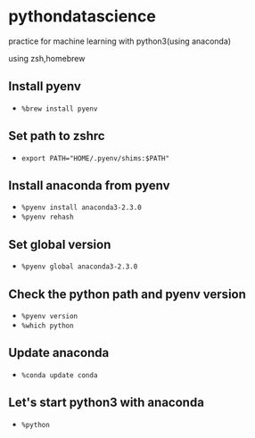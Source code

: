 # pythondatascience
practice for machine learning with python3(using anaconda)

using zsh,homebrew
## Install pyenv ##
+ ```%brew install pyenv```

## Set path to zshrc ##
+ ```export PATH="HOME/.pyenv/shims:$PATH"```

## Install anaconda from pyenv ##
+ ```%pyenv install anaconda3-2.3.0```
+ ```%pyenv rehash```

## Set global version ##
+ ```%pyenv global anaconda3-2.3.0```

## Check the python path and pyenv version ##
+ ```%pyenv version```
+ ```%which python```

## Update anaconda 
+ ```%conda update conda```

## Let's start python3 with anaconda
+ ```%python```
